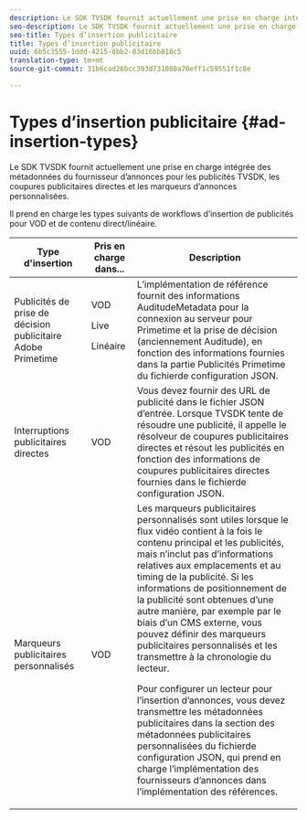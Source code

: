 ```yaml
---
description: Le SDK TVSDK fournit actuellement une prise en charge intégrée des métadonnées du fournisseur d’annonces pour les publicités TVSDK, les coupures publicitaires directes et les marqueurs d’annonces personnalisées.
seo-description: Le SDK TVSDK fournit actuellement une prise en charge intégrée des métadonnées du fournisseur d’annonces pour les publicités TVSDK, les coupures publicitaires directes et les marqueurs d’annonces personnalisées.
seo-title: Types d’insertion publicitaire
title: Types d’insertion publicitaire
uuid: 6b5c3555-1ddd-4215-8bb2-03d16bb818c5
translation-type: tm+mt
source-git-commit: 31b6cad26bcc393d731080a70eff1c59551f1c8e

---
```



# Types d’insertion publicitaire {#ad-insertion-types}

Le SDK TVSDK fournit actuellement une prise en charge intégrée des métadonnées du fournisseur d’annonces pour les publicités TVSDK, les coupures publicitaires directes et les marqueurs d’annonces personnalisées.

Il prend en charge les types suivants de workflows d’insertion de publicités pour VOD et de contenu direct/linéaire.

<table id="table_1C3A659BDDB7453CA953A103045FCA01"> 
 <thead> 
  <tr> 
   <th colname="col1" class="entry"> Type d'insertion </th> 
   <th colname="col2" class="entry"> Pris en charge dans... </th> 
   <th colname="col3" class="entry"> Description </th> 
  </tr>
 </thead>
 <tbody> 
  <tr> 
   <td colname="col1"> Publicités de prise de décision publicitaire Adobe Primetime </td> 
   <td colname="col2">VOD <p>Live </p> <p>Linéaire </p> </td> 
   <td colname="col3">L’implémentation de référence fournit des informations <span class="codeph"> AuditudeMetadata</span> pour la connexion au serveur pour Primetime et la prise de décision (anciennement Auditude), en fonction des informations fournies dans la partie</a> Publicités Primetime du fichier</a>de configuration JSON. </td> 
  </tr> 
  <tr> 
   <td colname="col1"> Interruptions publicitaires directes </td> 
   <td colname="col2"> VOD </td> 
   <td colname="col3">Vous devez fournir des URL de publicité dans le fichier JSON d’entrée. Lorsque TVSDK tente de résoudre une publicité, il appelle le résolveur de coupures publicitaires directes et résout les publicités en fonction des informations de coupures publicitaires directes fournies dans le fichier</a>de configuration JSON. </td> 
  </tr> 
  <tr> 
   <td colname="col1"> Marqueurs publicitaires personnalisés </td> 
   <td colname="col2"> VOD </td> 
   <td colname="col3">Les marqueurs publicitaires personnalisés sont utiles lorsque le flux vidéo contient à la fois le contenu principal et les publicités, mais n’inclut pas d’informations relatives aux emplacements et au timing de la publicité. Si les informations de positionnement de la publicité sont obtenues d’une autre manière, par exemple par le biais d’un CMS externe, vous pouvez définir des marqueurs publicitaires personnalisés et les transmettre à la chronologie du lecteur. <p>Pour configurer un lecteur pour l’insertion d’annonces, vous devez transmettre les métadonnées publicitaires dans la section des métadonnées publicitaires personnalisées du fichier</a>de configuration JSON, qui prend en charge l’implémentation des fournisseurs d’annonces dans l’implémentation des références. </p> </td>
  </tr>
 </tbody>
</table>